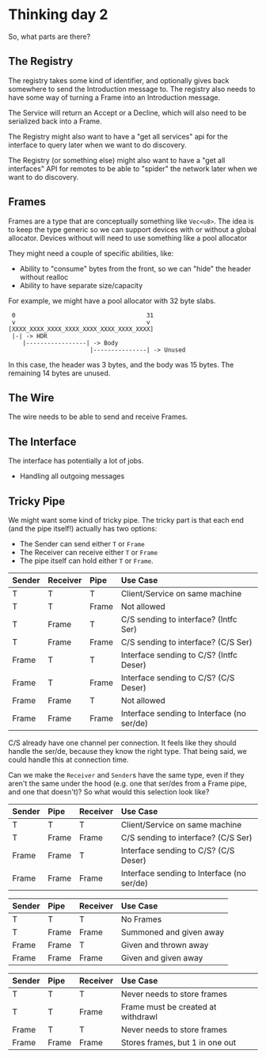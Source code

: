 # Thinking day 2

So, what parts are there?

## The Registry

The registry takes some kind of identifier, and optionally gives back somewhere to send the Introduction message to. The registry also needs to have some way of turning a Frame into an Introduction message.

The Service will return an Accept or a Decline, which will also need to be serialized back into a Frame.

The Registry might also want to have a "get all services" api for the interface to query later when we want to do discovery.

The Registry (or something else) might also want to have a "get all interfaces" API for remotes to be able to "spider" the network later when we want to do discovery.

## Frames

Frames are a type that are conceptually something like `Vec<u8>`. The idea is to keep the
type generic so we can support devices with or without a global allocator. Devices without
will need to use something like a pool allocator

They might need a couple of specific abilities, like:

* Ability to "consume" bytes from the front, so we can "hide" the header without realloc
* Ability to have separate size/capacity

For example, we might have a pool allocator with 32 byte slabs.

```
 0                                     31
 v                                     v
[XXXX_XXXX_XXXX_XXXX_XXXX_XXXX_XXXX_XXXX]
 |-| -> HDR
    |-----------------| -> Body
                       |---------------| -> Unused
```

In this case, the header was 3 bytes, and the body was 15 bytes. The remaining 14 bytes are
unused.

## The Wire

The wire needs to be able to send and receive Frames.

## The Interface

The interface has potentially a lot of jobs.

* Handling all outgoing messages


## Tricky Pipe

We might want some kind of tricky pipe. The tricky part is that each end (and the pipe
itself!) actually has two options:

* The Sender can send either `T` or `Frame`
* The Receiver can receive either `T` or `Frame`
* The pipe itself can hold either `T` or `Frame`.

| Sender    | Receiver  | Pipe      | Use Case                                      |
| :---      | :---      | :---      | :---                                          |
| T         | T         | T         | Client/Service on same machine                |
| T         | T         | Frame     | Not allowed                                   |
| T         | Frame     | T         | C/S sending to interface? (Intfc Ser)         |
| T         | Frame     | Frame     | C/S sending to interface? (C/S Ser)           |
| Frame     | T         | T         | Interface sending to C/S? (Intfc Deser)       |
| Frame     | T         | Frame     | Interface sending to C/S? (C/S Deser)         |
| Frame     | Frame     | T         | Not allowed                                   |
| Frame     | Frame     | Frame     | Interface sending to Interface (no ser/de)    |

C/S already have one channel per connection. It feels like they should handle the ser/de,
because they know the right type. That being said, we could handle this at connection
time.

Can we make the `Receiver` and `Sender`s have the same type, even if they aren't the same under the hood (e.g. one that ser/des from a Frame pipe, and one that doesn't)? So what would this selection look like?

| Sender    | Pipe      | Receiver  | Use Case                                      |
| :---      | :---      | :---      | :---                                          |
| T         | T         | T         | Client/Service on same machine                |
| T         | Frame     | Frame     | C/S sending to interface? (C/S Ser)           |
| Frame     | Frame     | T         | Interface sending to C/S? (C/S Deser)         |
| Frame     | Frame     | Frame     | Interface sending to Interface (no ser/de)    |

| Sender    | Pipe      | Receiver  | Use Case                                      |
| :---      | :---      | :---      | :---                                          |
| T         | T         | T         | No Frames                                     |
| T         | Frame     | Frame     | Summoned and given away                       |
| Frame     | Frame     | T         | Given and thrown away                         |
| Frame     | Frame     | Frame     | Given and given away                          |

| Sender    | Pipe      | Receiver  | Use Case
| :---      | :---      | :---      | :---
| T         | T         | T         | Never needs to store frames                   |
| T         | T         | Frame     | Frame must be created at withdrawl            |
| Frame     | T         | T         | Never needs to store frames                   |
| Frame     | Frame     | Frame     | Stores frames, but 1 in one out               |
